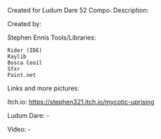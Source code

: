 Created for Ludum Dare 52 Compo.
Description:

Created by:

Stephen Ennis
Tools/Libraries:

    Rider (IDE)
    Raylib
    Bosca Ceoil
    Sfxr
    Paint.net

Links and more pictures:

Itch.io: https://stephen321.itch.io/mycotic-uprising

Ludum Dare: -

Video: -
